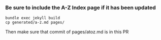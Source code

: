 ### Be sure to include the A-Z Index page if it has been updated

```
bundle exec jekyll build
cp generated/a-z.md pages/
```
Then make sure that commit of pages/atoz.md is in this PR
